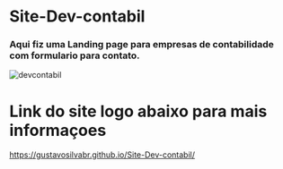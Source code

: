 # Site-Dev-contabil
<h3>Aqui fiz uma Landing page para empresas de contabilidade com formulario para contato.</h3>

![devcontabil](https://user-images.githubusercontent.com/79516858/164943515-2b1fc087-88eb-49c3-9f4e-7f5ef5a78e89.PNG)

# Link  do site logo abaixo para mais informaçoes
https://gustavosilvabr.github.io/Site-Dev-contabil/
